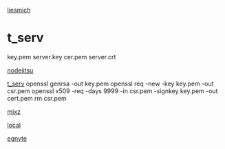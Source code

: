 [liesmich](liesmich.md)

# t_serv
   key.pem  server.key
   cer.pem  server.crt
 
[nodejitsu](https://docs.nodejitsu.com/articles/HTTP/servers/how-to-create-a-HTTPS-server/)
 
 [t_serv](./tserv.js)
  openssl genrsa -out key.pem
  openssl req -new -key key.pem -out csr.pem
  openssl x509 -req -days 9999 -in csr.pem -signkey key.pem -out cert.pem
  rm csr.pem
 
 
 
 

[mixz](http://book.mixu.net/node/ch10.html)

[local](https://forge.autodesk.com/blog/enable-https-local-nodejs)

[egnyte](https://github.com/adamenagy/data.management-nodejs-integration.egnyte)
